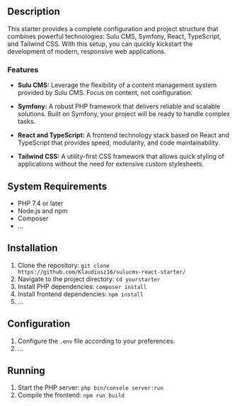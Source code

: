 ## Description

This starter provides a complete configuration and project structure that combines powerful technologies: Sulu CMS, Symfony, React, TypeScript, and Tailwind CSS. With this setup, you can quickly kickstart the development of modern, responsive web applications.

### Features

- **Sulu CMS:** Leverage the flexibility of a content management system provided by Sulu CMS. Focus on content, not configuration.

- **Symfony:** A robust PHP framework that delivers reliable and scalable solutions. Built on Symfony, your project will be ready to handle complex tasks.

- **React and TypeScript:** A frontend technology stack based on React and TypeScript that provides speed, modularity, and code maintainability.

- **Tailwind CSS:** A utility-first CSS framework that allows quick styling of applications without the need for extensive custom stylesheets.

## System Requirements

- PHP 7.4 or later
- Node.js and npm
- Composer
- ...

## Installation

1. Clone the repository: `git clone https://github.com/Klaudiusz16/sulucms-react-starter/`
2. Navigate to the project directory: `cd yourstarter`
3. Install PHP dependencies: `composer install`
4. Install frontend dependencies: `npm install`
5. ...

## Configuration

1. Configure the `.env` file according to your preferences.
2. ...

## Running

1. Start the PHP server: `php bin/console server:run`
2. Compile the frontend: `npm run build`

